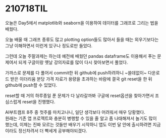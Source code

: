 # 210718TIL

오늘은 Day5에서 matplotlib와 seaborn을 이용하여 데이터를 그래프로 그리는 법을 배웠다.  
  
오늘 배울 때 그래프 종류도 많고 plotting option들도 많아서 들을 때는 외우기보다는 그냥 이해하면서 이런게 있구나 정도로만 들었다.  
  
그런데 오늘 주말과제는 하는데 예전에 배웠던 pandas dataframe도 이용해서 푸는 문제여서 되게 구글이랑 옛날 강의자료를 많이 다시 찾아보면서 풀었다.  
  
가까스로 문제를 다 풀어서 commit한 뒤 github에 push하려하니 ~쓸데없이~ 다운로드 받은 이더리움 분당 가격 자료가 용량을 초과하는 바람에 결국 git reset을 한 뒤 github에 push할 수 있었다.  
  
reset할 때 거의 하루종일 푼 문제가 다 날라갈까봐 구글에 reset옵션을 찾아가면서 조심스럽게 reset을 진행했다.  
  
AI부트캠프 8주 중 첫주를 마치고나니, 일단 생각보다 어려워서 매우 당황했다.  
원래는 기존 앱 프로젝트와 충분히 병행할 수 있을 줄 알고 좀 나태해져서 놀기도 많이 했는데, 이제는 진짜 모르는 것들만 배우기 시작하니 앱도 이번 달 안에 출시하려면 지금이라도 정신차려서 더 빡세게 공부해야되겠다.
